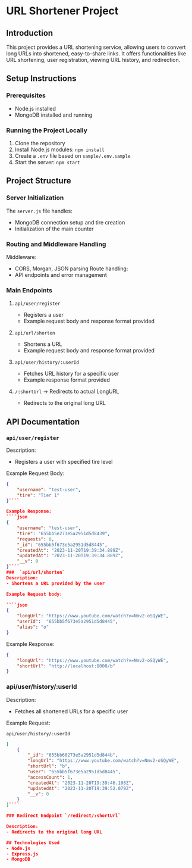<!-- @format -->

# URL Shortener Project

## Introduction

This project provides a URL shortening service, allowing users to convert long URLs into shortened, easy-to-share links. It offers functionalities like URL shortening, user registration, viewing URL history, and redirection.

## Setup Instructions

### Prerequisites

- Node.js installed
- MongoDB installed and running

### Running the Project Locally

1. Clone the repository
2. Install Node.js modules: `npm install`
3. Create a `.env` file based on `sample/.env.sample`
4. Start the server: `npm start`

## Project Structure

### Server Initialization

The `server.js` file handles:

- MongoDB connection setup and tire creation
- Initialization of the main counter

### Routing and Middleware Handling

Middleware:

- CORS, Morgan, JSON parsing
  Route handling:
- API endpoints and error management

### Main Endpoints

1. `api/user/register`

   - Registers a user
   - Example request body and response format provided

2. `api/url/shorten`

   - Shortens a URL
   - Example request body and response format provided

3. `api/user/history/:userId`

   - Fetches URL history for a specific user
   - Example response format provided

4. `/:shortUrl` -> Redirects to actual LongURL
   - Redirects to the original long URL

## API Documentation

### `api/user/register`

Description:

- Registers a user with specified tire level

Example Request Body:

````json
{
    "username": "test-user",
    "tire": "Tier 1"
}````

Example Response:
````json
{
    "username": "test-user",
    "tire": "655bb5e273e5a2951d5d8439",
    "requests": 0,
    "_id": "655bb5f673e5a2951d5d8445",
    "createdAt": "2023-11-20T19:39:34.889Z",
    "updatedAt": "2023-11-20T19:39:34.889Z",
    "__v": 0
}````
###  `api/url/shorten`
Description:
- Shortens a URL provided by the user

Example Request body:

````json
{
    "longUrl": "https://www.youtube.com/watch?v=Nmv2-oSQyWE",
    "userId":  "655bb5f673e5a2951d5d8445",
    "alias": "o"
}
````

Example Response:

````json
{
	"longUrl": "https://www.youtube.com/watch?v=Nmv2-oSQyWE",
	"shortUrl": "http://localhost:8000/b"
}
````

### api/user/history/:userId

Description:

- Fetches all shortened URLs for a specific user

Example Request:

`api/user/history/:userId`

````json
[
    {
        "_id": "655bb60273e5a2951d5d844b",
        "longUrl": "https://www.youtube.com/watch?v=Nmv2-oSQyWE",
        "shortUrl": "b",
        "user": "655bb5f673e5a2951d5d8445",
        "accessCount": 1,
        "createdAt": "2023-11-20T19:39:46.108Z",
        "updatedAt": "2023-11-20T19:39:52.079Z",
        "__v": 0
    }
]````

### Redirect Endpoint `/redirect/:shortUrl`

Description:
- Redirects to the original long URL

## Technologies Used
- Node.js
- Express.js
- MongoDB